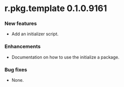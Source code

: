 # r.pkg.template 0.1.0.9161

### New features

* Add an initializer script.

### Enhancements

* Documentation on how to use the initialize a package.

### Bug fixes

* None.
